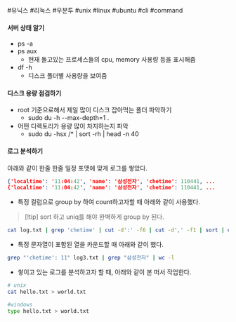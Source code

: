 #유닉스 #리눅스 #우분투 #unix #linux #ubuntu #cli #command

#### 서버 상태 알기

- ps -a
- ps aux
	- 현재 돌고있는 프로세스들의 cpu, memory 사용량 등을 표시해줌
- df -h
	- 디스크 폴더별 사용량을 보여줌

#### 디스크 용량 점검하기

- root 기준으로해서 제일 많이 디스크 잡아먹는 폴더 파악하기
	- sudo du -h --max-depth=1 .
- 어떤 디렉토리가 용량 많이 차지하는지 파악
	- sudo du -hsx /* | sort -rh | head -n 40

#### 로그 분석하기

아래와 같이 한줄 한줄 일정 포맷에 맞게 로그를 쌓았다.

```json
{'localtime': '11:04:42', 'name': '삼성전자', 'chetime': 110441, ...
{'localtime': '11:04:42', 'name': '삼성전자', 'chetime': 110441, ...
```

- 특정 컬럼으로 group by 하여 count하고자할 때 아래와 같이 사용했다.

> [!tip] sort 하고 uniq를 해야 완벽하게 group by 된다. 

```sh
cat log.txt | grep 'chetime' | cut -d':' -f6 | cut -d',' -f1 | sort | uniq -c | sort -n
```

- 특정 문자열이 포함된 열을 카운드할 때 아래와 같이 했다.

```sh
grep "'chetime': 11" log3.txt | grep "삼성전자" | wc -l
```

- 쌓이고 있는 로그를 분석하고자 할 때, 아래와 같이 본 떠서 작업한다.

```sh
# unix
cat hello.txt > world.txt

#windows 
type hello.txt > world.txt
```

